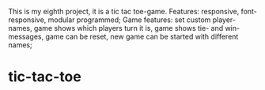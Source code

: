 This is my eighth project, it is a tic tac toe-game.
Features:
    responsive,
    font-responsive,
    modular programmed;
Game features:
    set custom player-names,
    game shows which players turn it is,
    game shows tie- and win-messages,
    game can be reset,
    new game can be started with different names;
# tic-tac-toe

